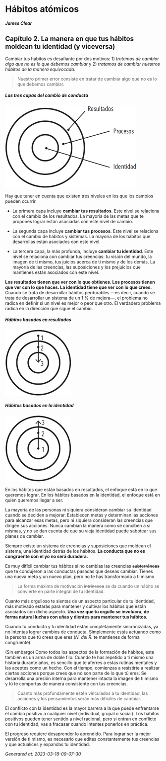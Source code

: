 # Hábitos atómicos

##### James Clear

## Capítulo 2. La manera en que tus hábitos moldean tu identidad (y viceversa)
<!--- ### Page 52 @ 15 March 2023 11:45 PM -->
Cambiar tus hábitos es desafiante por dos motivos: 1) *tratamos de cambiar algo que no es lo que debemos cambiar* y 2) *tratamos de cambiar nuestros hábitos de la manera equivocada*.

<!--- ### Page 52 @ 15 March 2023 11:46 PM -->
> Nuestro primer error consiste en tratar de cambiar algo que no es lo que debemos cambiar.

<!--- ### Page 52 @ 15 March 2023 11:45 PM -->
##### Las tres capas del cambio de conducta

![](img/las-tres-capas-del-cambio-de-conducta.png)

<!--- ### Page 52 @ 15 March 2023 11:46 PM -->
Hay que tener en cuenta que existen tres niveles en los que los cambios pueden ocurrir.

<!--- ### Page 53 @ 15 March 2023 11:47 PM -->
* La primera capa incluye **cambiar tus resultados**. Este nivel se relaciona con el cambio de los resultados. <!-- ### Page 53 @ 15 March 2023 11:47 PM --> La mayoría de las metas que te propones lograr están asociadas con este nivel de cambio.

<!--- ### Page 53 @ 15 March 2023 11:57 PM -->
* La segunda capa incluye **cambiar tus procesos**. Este nivel se relaciona con el cambio de hábitos y sistemas. <!--- ### Page 53 @ 15 March 2023 11:58 PM --> La mayoría de los hábitos que desarrollas están asociados con este nivel.

<!--- ### Page 53 @ 15 March 2023 11:58 PM -->
* La tercera capa, la más profunda, incluye **cambiar tu identidad**. Este nivel se relaciona con cambiar tus creencias: tu visión del mundo, la imagen de ti mismo, tus juicios acerca de ti mismo y de los demás. La mayoría de las creencias, las suposiciones y los prejuicios que mantienes están asociados con este nivel.

<!--- ### Page 53 @ 18 March 2023 09:06 AM -->
**Los resultados tienen que ver con lo que obtienes. Los procesos tienen que ver con lo que haces. La identidad tiene que ver con lo que crees.** Cuando se trata de desarrollar hábitos perdurables —es decir, cuando se trata de desarrollar un sistema de un 1 % de mejora—, el problema no radica en definir si un nivel es mejor o peor que otro. El verdadero problema radica en la dirección que sigue el cambio.

<!--- ### Page 53 @ 16 March 2023 08:38 PM -->
##### Hábitos basados en resultados

![](img/hábitos-basados-en-resultados.png)

<!--- ### Page 54 @ 16 March 2023 08:38 PM -->
##### Hábitos basados en la identidad

![](img/hábitos-basados-en-la-identidad.png)

<!--- ### Page 54 @ 16 March 2023 08:38 PM -->
En los hábitos que están basados en resultados, el enfoque está en lo que queremos lograr. En los hábitos basados en la identidad, el enfoque está en quién queremos llegar a ser.

<!--- ### Page 55 @ 16 March 2023 12:13 AM -->
La mayoría de las personas ni siquiera consideran cambiar su identidad cuando se deciden a mejorar. <!--- ### Page 55 @ 16 March 2023 12:13 AM --> Establecen metas y determinan las acciones para alcanzar esas metas, pero ni siquiera consideran las creencias que dirigen sus acciones. Nunca cambian la manera como se conciben a sí mismas, y no se dan cuenta de que su vieja identidad puede sabotear sus planes de cambiar.

<!--- ### Page 56 @ 16 March 2023 12:41 AM -->
Siempre existe un sistema de creencias y suposiciones que moldean el sistema, una identidad detrás de los hábitos. <!--- Page 56 @ 16 March 2023 12:41 AM --> **La conducta que no es congruente con el yo no será duradera.**

<!--- ### Page 56 @ 16 March 2023 12:42 AM -->
Es muy difícil cambiar tus hábitos si no cambias las creencias ~~subterráneas~~ que te condujeron a las conductas pasadas que deseas cambiar. Tienes una nueva meta y un nuevo plan, pero no te has transformado a ti mismo.

<!--- ### Page 57 @ 16 March 2023 12:44 AM -->
> La forma máxima de motivación ~~intrínseca~~ se da cuando un hábito se convierte en parte integral de tu identidad.

<!--- ### Page 57 @ 16 March 2023 09:25 AM -->
Cuanto más orgulloso te sientas de un aspecto particular de tu identidad, más motivado estarás para mantener y cultivar los hábitos que están asociados con dicho aspecto. <!--- ### Page 58 @ 16 March 2023 09:26 AM --> **Una vez que tu orgullo se involucra, de forma natural luchas con uñas y dientes para mantener tus hábitos.**

<!--- ### Page 59 @ 16 March 2023 09:28 AM -->
Cuando tu conducta y tu identidad están completamente sincronizadas, ya no intentas lograr cambios de conducta. Simplemente estás actuando como la persona que tú crees que eres (*N. del R.* te mantienes de forma congruente).

<!--- ### Page 59 @ 16 March 2023 04:30 PM -->
(Sin embargo) Como todos los aspectos de la formación de hábitos, este también es un arma de doble filo. <!--- ### Page 60 @ 16 March 2023 04:30 PM --> Cuando te has repetido a ti mismo una historia durante años, es sencillo que te aferres a estas rutinas mentales y las aceptes como un hecho. Con el tiempo, comienzas a resistirte a realizar ciertas acciones porque crees que no son parte de lo que tú eres. Se desarrolla una presión interna para mantener intacta la imagen de ti mismo y tú te comportas de manera consistente con tus creencias.

<!--- ### Page 60 @ 16 March 2023 04:30 PM -->
> Cuanto más profundamente estén vinculados a tu identidad, las acciones y los pensamientos serán más difíciles de cambiar.

<!--- ### Page 61 @ 16 March 2023 04:34 PM -->
El conflicto con la identidad es la mayor barrera a la que puede enfrentarse el cambio positivo a cualquier nivel (individual, grupal o social). Los hábitos positivos pueden tener sentido a nivel racional, pero si entran en conflicto con tu identidad, vas a fracasar cuando intentes ponerlos en práctica.

<!--- ### Page 61 @ 16 March 2023 04:49 PM -->
El progreso requiere desaprender lo aprendido. Para lograr ser la mejor versión de ti mismo, es necesario que edites constantemente tus creencias y que actualices y expandas tu identidad.

_Generated at: 2023-03-18-09-07-30_
